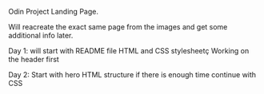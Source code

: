 Odin Project Landing Page.

Will reacreate the exact same page from the images and get some additional info later.

Day 1:
will start with README file HTML and CSS stylesheetç
Working on the header first

Day 2:
Start with hero HTML structure
if there is enough time continue with CSS
